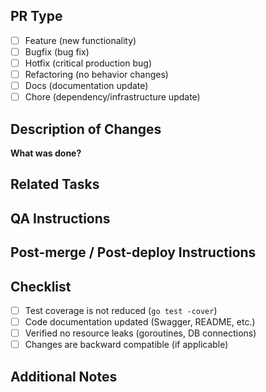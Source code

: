 <!--
- Make sure the PR type is selected correctly to properly classify the changes.
- The description should be concise but clear to all team members.
- QA and Post-deploy instructions are important to minimize issues during testing and deployment.
- Check the checklist before submitting the PR to avoid missed items.
-->

## PR Type
<!--
Remove unnecessary items, keep relevant ones.
-->
- [ ] Feature (new functionality)
- [ ] Bugfix (bug fix)
- [ ] Hotfix (critical production bug)
- [ ] Refactoring (no behavior changes)
- [ ] Docs (documentation update)
- [ ] Chore (dependency/infrastructure update)

## Description of Changes
**What was done?**
<!--
Remove unnecessary items, keep relevant ones.
Briefly describe the essence of the changes. Examples:
- Added the `/api/v1/users` endpoint for user management.
- Fixed input validation error in service X.
- Refactored caching module to reduce memory allocations.
-->

## Related Tasks
<!--
- Links to tasks in the tracker (Jira/GitHub Issues):  
  Example: `PROJ-123`
-->

## QA Instructions
<!--
Add instructions for the QA team to verify the changes. For example:
- What scenarios should be tested?
- What data should be used for testing?
-->

## Post-merge / Post-deploy Instructions
<!--
Provide instructions to execute after merge or deployment, if applicable. For example:
- Database migrations.
- Updating configuration files.
-->

## Checklist
- [ ] Test coverage is not reduced (`go test -cover`)
- [ ] Code documentation updated (Swagger, README, etc.)
- [ ] Verified no resource leaks (goroutines, DB connections)
- [ ] Changes are backward compatible (if applicable)

## Additional Notes
<!-- Anything that can be useful for reviewers or testers:
- **Screenshots/logs**:  
  (for UI or error analysis, if applicable)
- **Need to update documentation**:  
  https://company.atlassian.net/wiki/spaces/DEV/sample-page
- **Request example**:
  ```curl
  curl -X POST https://api.example.com/v1/endpoint
  ```
-->